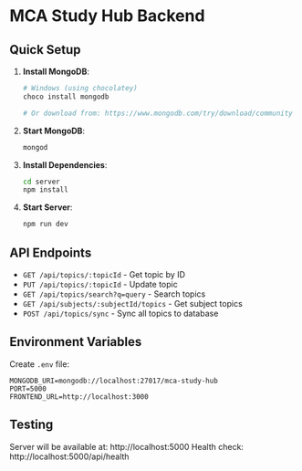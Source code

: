 # MCA Study Hub Backend

## Quick Setup

1. **Install MongoDB**:
   ```bash
   # Windows (using chocolatey)
   choco install mongodb
   
   # Or download from: https://www.mongodb.com/try/download/community
   ```

2. **Start MongoDB**:
   ```bash
   mongod
   ```

3. **Install Dependencies**:
   ```bash
   cd server
   npm install
   ```

4. **Start Server**:
   ```bash
   npm run dev
   ```

## API Endpoints

- `GET /api/topics/:topicId` - Get topic by ID
- `PUT /api/topics/:topicId` - Update topic
- `GET /api/topics/search?q=query` - Search topics
- `GET /api/subjects/:subjectId/topics` - Get subject topics
- `POST /api/topics/sync` - Sync all topics to database

## Environment Variables

Create `.env` file:
```
MONGODB_URI=mongodb://localhost:27017/mca-study-hub
PORT=5000
FRONTEND_URL=http://localhost:3000
```

## Testing

Server will be available at: http://localhost:5000
Health check: http://localhost:5000/api/health